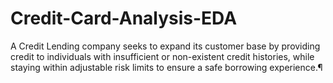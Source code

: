 # Credit-Card-Analysis-EDA
A Credit Lending company seeks to expand its customer base by providing credit to individuals with insufficient or non-existent credit histories, while staying within adjustable risk limits to ensure a safe borrowing experience.¶
